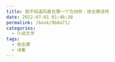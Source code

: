 ```yaml
---
title: 我不知道风是在哪一个方向吹：徐志摩诗传
date: 2022-07-01 01:46:38
permalink: /book/9b8a71/
categories:
  - 小说文学
tags:
  - 徐志摩
  - 诗集
---
```


<BookShelf 
album='https://cdn.jsdelivr.net/gh/jonsam-ng/image-hosting@master/oxygen-space/image.4gvv6ajlfus0.webp' 
title="我不知道风是在哪一个方向吹：徐志摩诗传" 
author="吴韵汐" 
intro="在历史不远处的烟雨民国，诗人徐志摩的名字与康桥紧紧地交融在了一起，有人说他是世间不老的孩童，有人说他是持守童话世界的骄子。当他的生命永远地定格在最灿烂的青春年华，那首《再别康桥》似乎成了他最高昂的绝唱。当一切尘埃落定，再次缓缓展开徐志摩的生命画卷，才恍然发现，在他不长的三十几载岁月中竟充盈着如此丰富多彩的悲喜哀乐。幸而他还有诗相伴，对于一个诗人来说，这是对心灵最好的慰藉。而于后人，在诗歌的世界里，我们得以认识一个更加真实饱满的徐志摩，在梦的清波里低洄，原来生活就在我们身边。" 
:tags="['徐志摩', '诗集']" 
publisher="中国纺织出版社" 
lang="中文" 
:pages="240" 
link="https://www.aliyundrive.com/s/RWsiZbwiyKc"
douban="https://book.douban.com/subject/26356256/"
/>